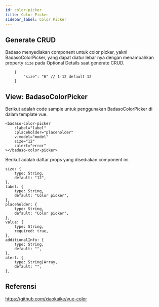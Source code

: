 ```yaml
---
id: color-picker
title: Color Picker
sidebar_label: Color Picker
---
```


## Generate CRUD

Badaso menyediakan component untuk color picker, yakni BadasoColorPicker, yang dapat diatur lebar nya dengan menambahkan property `size` pada Optional Details saat generate CRUD.
```
    {
        "size": "6" // 1-12 default 12
    }
```

## View: BadasoColorPicker

Berikut adalah code sample untuk penggunakan BadasoColorPicker di dalam template vue.
```
<badaso-color-picker
    :label="label"
    :placeholder="placeholder"
    v-model="model"
    size="12"
    :alert="error"
></badaso-color-picker>
```

Berikut adalah daftar props yang disediakan component ini.


```
size: {
    type: String,
    default: "12",
},
label: {
    type: String,
    default: "Color picker",
},
placeholder: {
    type: String,
    default: "Color picker",
},
value: {
    type: String,
    required: true,
},
additionalInfo: {
    type: String,
    default: "",
},
alert: {
    type: String|Array,
    default: "",
},
```

## Referensi

https://github.com/xiaokaike/vue-color